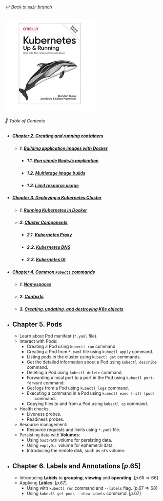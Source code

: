 ###### [_↩ Back to `main` branch_](https://github.com/cuongpiger/cloud)

[![](./docs/img/cover.png)](https://github.com/cuongpiger/bookocs/blob/f16feb5127bb3dcf5a8dc6b336a130eeea2db829/devops/docker%20-%20k8s/Kubernetes%20Up%20and%20Running.pdf)

###### 🌈 Table of Contents

- ##### [Chapter 2. Creating and running containers](./docs/chap02/README.md#chapter-2-creating-and-running-containers)
  - ##### 1. [Building application images with Docker](./docs/chap02/README.md#1-building-application-images-with-docker-1)
    - ##### 1.1. [Run simple NodeJs application](./docs/chap02/README.md#11-run-simple-nodejs-application-1)
    - ##### 1.2. [Multistage image builds](./docs/chap02/README.md#12-multistage-image-builds-1)
    - ##### 1.3. [Limit resource usage](./docs/chap02/README.md#13-limit-resource-usage-1)

- ##### [Chapter 3. Deploying a Kubernetes Cluster](./docs/chap03/README.md#chapter-3-deploying-a-kubernetes-cluster)
  - ##### 1. [Running Kubernetes in Docker](./docs/chap03/README.md#1-running-kubernetes-in-docker-1)
  - ##### 2. [Cluster Components](./docs/chap03/README.md#2-cluster-components-1)
    - ##### 2.1. [Kubernetes Proxy](./docs/chap03/README.md#21-kubernetes-proxy-1)
    - ##### 2.2. [Kubernetes DNS](./docs/chap03/README.md#22-kubernetes-dns-1)
    - ##### 2.3. [Kubernetes UI](./docs/chap03/README.md#23-kubernetes-ui-1)

- ##### [Chapter 4. Common `kubectl` commands](./docs/chap04/README.md#chapter-4-common-kubectl-commands)
  - ##### 1. [Namespaces](./docs/chap04/README.md#1-namespaces-1)
  - ##### 2. [Contexts](./docs/chap04/README.md#2-contexts-1)
  - ##### 3. [Creating, updating, and destroying K8s objects](./docs/chap04/README.md#3-creating-updating-and-destroying-k8s-objects-1)
- ## Chapter 5. Pods
  - Learn about Pod manifest (`*.yaml` file).
  - Interact with Pods:
    - Creating a Pod using `kubectl run` command.
    - Creating a Pod from `*.yaml` file using `kubectl apply` command.
    - Listing pods in the cluster using `kubectl get` commands.
    - Get the detailed information about a Pod using `kubectl describe` command.
    - Deleting a Pod using `kubectl delete` command.
    - Forwarding a local port to a port in the Pod using `kubectl port-forward` command.
    - Get logs from a Pod using `kubectl logs` command.
    - Executing a command in a Pod using `kubectl exec (-it) [pod] -- ` command.
    - Copying files to and from a Pod using `kubectl cp` command.
  - Health checks:
    - Liveness probes.
    - Readiness probes.
  - Resource management:
    - Resource requests and limits using `*.yaml` file.
  - Persisting data with **Volumes**:
    - Using `hostPath` volume for persisting data.
    - Using `emptyDir` volume for ephemeral data.
    - Introducing the remote disk, such as `nfs` volume.

- ## Chapter 6. Labels and Annotations $[p.65]$
  - Introducing **Labels** to **grouping**, **viewing** and **operating**. $[p.65 \Rightarrow 66]$
  - Applying **Lables**: $[p.67]$
    - Using with `kubectl run` command and `--labels` flag. $[p.67 \Rightarrow 68]$
    - Using `kubectl get pods --show-labels` command. $[p.67]$
